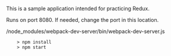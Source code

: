 
This is a sample application intended for practicing Redux.

Runs on port 8080. If needed, change the port in this location.

/node_modules/webpack-dev-server/bin/webpack-dev-server.js
```
	> npm install
	> npm start
```
